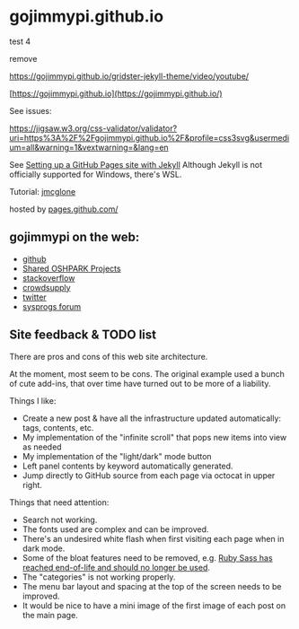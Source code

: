 # gojimmypi.github.io

test 4

remove

https://gojimmypi.github.io/gridster-jekyll-theme/video/youtube/


[https://gojimmypi.github.io](https://gojimmypi.github.io/)

See issues:

https://jigsaw.w3.org/css-validator/validator?uri=https%3A%2F%2Fgojimmypi.github.io%2F&profile=css3svg&usermedium=all&warning=1&vextwarning=&lang=en



See [Setting up a GitHub Pages site with Jekyll](https://docs.github.com/en/github/working-with-github-pages/setting-up-a-github-pages-site-with-jekyll)
Although Jekyll is not officially supported for Windows, there's WSL.


Tutorial: [jmcglone](http://jmcglone.com/guides/github-pages/)

hosted by [pages.github.com/](https://pages.github.com/)

## gojimmypi on the web:

* [github](https://github.com/gojimmypi)
* [Shared OSHPARK Projects](https://oshpark.com/profiles/gojimmypi)
* [stackoverflow](https://stackoverflow.com/users/5432351/gojimmypi)
* [crowdsupply](https://www.crowdsupply.com/people/gojimmypi)
* [twitter](https://twitter.com/gojimmypi)
* [sysprogs forum](https://sysprogs.com/w/forums/users/gojimmypi/)

## Site feedback & TODO list

There are pros and cons of this web site architecture.

At the moment, most seem to be cons. The original example used a bunch of cute add-ins, that over
time have turned out to be more of a liability.

Things I like:

* Create a new post & have all the infrastructure updated automatically: tags, contents, etc.
* My implementation of the "infinite scroll" that pops new items into view as needed
* My implementation of the "light/dark" mode button
* Left panel contents by keyword automatically generated.
* Jump directly to GitHub source from each page via octocat in upper right.

Things that need attention:

* Search not working.
* The fonts used are complex and can be improved.
* There's an undesired white flash when first visiting each page when in dark mode.
* Some of the bloat features need to be removed, e.g. [Ruby Sass has reached end-of-life and should no longer be used](https://twitter.com/gojimmypi/status/1670903518700638209?s=20).
* The "categories" is not working properly.
* The menu bar layout and spacing at the top of the screen needs to be improved.
* It would be nice to have a mini image of the first image of each post on the main page.
